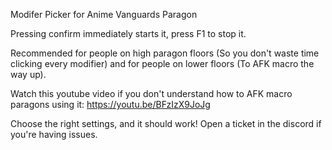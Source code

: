 Modifer Picker for Anime Vanguards Paragon

Pressing confirm immediately starts it, press F1 to stop it.

Recommended for people on high paragon floors (So you don't waste time clicking every modifier) and for people on lower floors (To AFK macro the way up).

Watch this youtube video if you don't understand how to AFK macro paragons using it: https://youtu.be/BFzIzX9JoJg

Choose the right settings, and it should work! Open a ticket in the discord if you're having issues.
